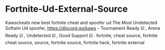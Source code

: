 # Fortnite-Ud-External-Source
Kawscheats new best fortnite cheat and spoofer ud The Most Undetected Softaim Ud spoofer, https://discord.gg/kaws - Tournament Ready ☑️ , Arena Ready ☑️ , Undetected ☑️ , Good Support ☑️ . fortnite, cheat source, fortnite cheat source, source, fortnite source, fortnite hack, fortnite external
